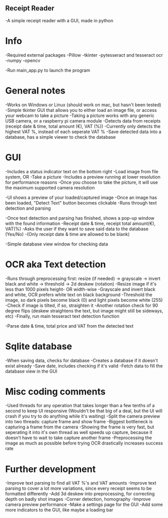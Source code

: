## Receipt Reader ##
-A simple receipt reader with a GUI, made in python

# Info
-Required external packages
   -Pillow
   -tkinter
   -pytesseract and tesseract ocr
   -numpy
   -opencv

-Run main_app.py to launch the program

# General notes
-Works on Windows or Linux (should work on mac, but hasn't been tested)
-Simple tkinter GUI that allows you to either load an image file, or access your webcam to take a picture
-Taking a picture works with any generic USB camera, or a raspberry pi camera module
-Detects data from receipts (receipt date & time, total amount (€), VAT (%))
    -Currently only detects the highest VAT %, instead of each seperate VAT %
-Save detected data into a database, has a simple viewer to check the database

# GUI
-Includes a status indicator text on the bottom right
-Load image from file system, OR
-Take a picture
    -Includes a preview running at lower resolution for performance reasons
    -Once you choose to take the picture, it will use the maximum supported camera resolution

-UI shows a preview of your loaded/captured image
-Once an image has been loaded, "Detect Text" button becomes clickable
    -Runs through text detection and parsing

-Once text detection and parsing has finished, shows a pop-up window with the found information
    -Receipt date & time, receipt total amount(€), VAT(%)
    -Asks the user if they want to save said data to the database (Yes/No)
	-(Only receipt date & time are allowed to be blank)

-Simple database view window for checking data

# OCR aka Text detection
-Runs through preprocessing first: resize (if needed) -> grayscale -> invert black and white -> threshold -> 2d deskew (rotation)
    -Resize image if it's less than 1000 pixels height- OR width-wise
    -Grayscale and invert black and white, OCR prefers white text on black background
    -Threshold the image, so dark pixels become black (0) and light pixels become white (255)
    -Check if image is tilted, if so, straighten it
-Another rotation check for 90 degree flips (deskew straightens the text, but image might still be sideways, etc)
-Finally, run main tesseract text detection function

-Parse date & time, total price and VAT from the detected text

# Sqlite database
-When saving data, checks for database
    -Creates a database if it doesn't exist already
-Save date, includes checking if it's valid
-Fetch data to fill the database view in the GUI

# Misc coding comments
-Used threads for any operation that takes longer than a few tenths of a second to keep UI responsive 
(Wouldn't be that big of a deal, but the UI will crash if you try to do anything while it's waiting)
-Split the camera preview into two threads: capture frame and show frame
   -Biggest bottleneck is capturing a frame from the camera
   -Showing the frame is very fast, but seperating it into it's own thread as well speeds up capture, because it doesn't have to wait to take capture another frame
-Preprocessing the image as much as possible before trying OCR drastically increases success rate

# Further development
-Improve text parsing to find all VAT %'s and VAT amounts
-Improve text parsing to cover a lot more variations, since every receipt seems to be formatted differently
-Add 3d deskew into preprocessing, for correcting depth on badly shot images
    -Corner detection, homography
-Improve camera preview performance
-Make a settings page for the GUI
-Add some more indicators to the GUI, like maybe a loading bar
